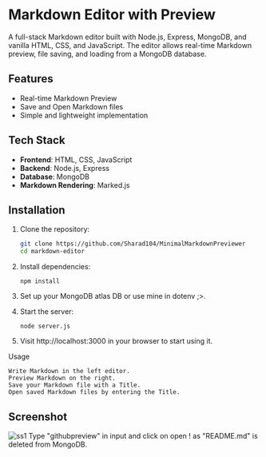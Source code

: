 # Markdown Editor with Preview

A full-stack Markdown editor built with Node.js, Express, MongoDB, and vanilla HTML, CSS, and JavaScript. The editor allows real-time Markdown preview, file saving, and loading from a MongoDB database.

## Features
- Real-time Markdown Preview
- Save and Open Markdown files
- Simple and lightweight implementation

## Tech Stack
- **Frontend**: HTML, CSS, JavaScript
- **Backend**: Node.js, Express
- **Database**: MongoDB
- **Markdown Rendering**: Marked.js

## Installation

1. Clone the repository:
   ```bash
   git clone https://github.com/Sharad104/MinimalMarkdownPreviewer
   cd markdown-editor
   ```

2. Install dependencies:

   ```npm install``` 

3. Set up your MongoDB atlas DB or use mine in dotenv ;>.

4. Start the server:

    ```node server.js```

5. Visit http://localhost:3000 in your browser to start using it.

Usage

    Write Markdown in the left editor.
    Preview Markdown on the right.
    Save your Markdown file with a Title.
    Open saved Markdown files by entering the Title.

## Screenshot
![ss1](https://i.postimg.cc/prNSdpnc/mmp.jpg)
Type "githubpreview" in input and click on open ! as "README.md" is deleted from MongoDB.
